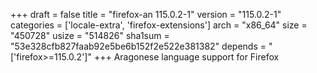 +++
draft = false
title = "firefox-an 115.0.2-1"
version = "115.0.2-1"
categories = ['locale-extra', 'firefox-extensions']
arch = "x86_64"
size = "450728"
usize = "514826"
sha1sum = "53e328cfb827faab92e5be6b152f2e522e381382"
depends = "['firefox>=115.0.2']"
+++
Aragonese language support for Firefox